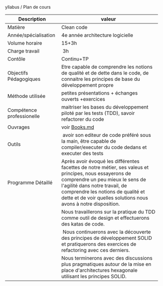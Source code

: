 
yllabus / Plan de cours

Description               | valeur
--------------------------|----------------------
Matière                   | Clean code
Année/spécialisation      | 4e année architecture logicielle
Volume horaire            | 15+3h
Charge travail            | 3h
Contôle                   | Continu+TP
Objectifs Pédagogiques    | Etre capable de comprendre les notions de qualité et de dette dans le code, de connaitre les principes de base du développement propre 
Méthode utilisée          | petites présentations + échanges ouverts +exercices
Compétence professionelle | maitriser les bases du développement piloté par les tests (TDD), savoir refactorer du code
Ouvrages                  | voir [Books.md](books.md)
Outils                    | avoir son editeur de code préféré sous la main, être capable de compiler/executer du code dedans et executer des tests
Programme Détaillé        | Après avoir évoqué les différentes facettes de notre métier, ses valeus et principes, nous essayerons de comprendre un peu mieux le sens de l'agilité dans notre travail,  de comprendre les notions de qualité et dette et de voir quelles solutions nous avons à notre disposition.
                          | Nous travaillerons sur la pratique du TDD comme outil de design et effectuerons des katas de code. 
                          | Nous continuerons avec la découverte des principes de développement SOLID et pratiquerons des exercices de refactoring avec ces derniers.
                          | Nous terminerons avec des discussions plus pragmatiques autour de la mise en place d'architectures hexagonale utilisant les principes SOLID.
                          

